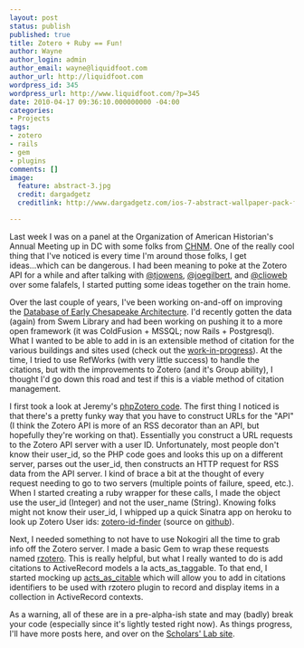 ```yaml
---
layout: post
status: publish
published: true
title: Zotero + Ruby == Fun!
author: Wayne
author_login: admin
author_email: wayne@liquidfoot.com
author_url: http://liquidfoot.com
wordpress_id: 345
wordpress_url: http://www.liquidfoot.com/?p=345
date: 2010-04-17 09:36:10.000000000 -04:00
categories:
- Projects
tags:
- zotero
- rails
- gem
- plugins
comments: []
image:
  feature: abstract-3.jpg
  credit: dargadgetz
  creditlink: http://www.dargadgetz.com/ios-7-abstract-wallpaper-pack-for-iphone-5-and-ipod-touch-retina/

---
```

Last week I was on a panel at the Organization of American Historian's Annual Meeting up in DC with some folks from <a href="http://chnm.gmu.edu/">CHNM</a>. One of the really cool thing that I've noticed is every time I'm around those folks, I get ideas...which can be dangerous. I had been meaning to poke at the Zotero API for a while and after talking with <a href="http://twitter.com/tjowens/">@tjowens</a>, <a href="http://twitter.com/joegilbert">@joegilbert</a>, and <a href="http://twitter.com/clioweb">@clioweb</a> over some falafels, I started putting some ideas together on the train home.

Over the last couple of years, I've been working on-and-off on improving the <a href="http://deca.swem.wm.edu/">Database of Early Chesapeake Architecture</a>. I'd recently gotten the data (again) from Swem Library and had been working on pushing it to a more open framework (it was ColdFusion + MSSQL; now Rails + Postgresql). What I wanted to be able to add in is an extensible method of citation for the various buildings and sites used (check out the <a href="http://deca.heroku.com">work-in-progress</a>). At the time, I tried to use RefWorks (with very little success) to handle the citations, but with the improvements to Zotero (and it's Group ability), I thought I'd go down this road and test if this is a viable method of citation management.

I first took a look at Jeremy's <a href="http://github.com/clioweb/phpZotero">phpZotero code</a>. The first thing I noticed is that there's a pretty funky way that you have to construct URLs for the "API" (I think the Zotero API is more of an RSS decorator than an API, but hopefully they're working on that). Essentially you construct a URL requests to the Zotero API server with a user ID. Unfortunately, most people don't know their user_id, so the PHP code goes and looks this up on a different server, parses out the user_id, then constructs an HTTP request for RSS data from the API server. I kind of brace a bit at the thought of every request needing to go to two servers (multiple points of failure, speed, etc.). When I started creating a ruby wrapper for these calls, I made the object use the user_id (Integer) and not the user_name (String). Knowing folks might not know their user_id, I whipped up a quick Sinatra app on heroku to look up Zotero User ids: <a href="http://zotero-id-finder.heroku.com/">zotero-id-finder</a> (source on <a href="http://github.com/waynegraham/Zotero-ID-Finder">github</a>).

Next, I needed something to not have to use Nokogiri all the time to grab info off the Zotero server. I made a basic Gem to wrap these requests named <a href="http://rubygems.org/gems/rzotero">rzotero</a>. This is really helpful, but what I really wanted to do is add citations to ActiveRecord models a la acts_as_taggable. To that end, I started mocking up <a href="http://github.com/waynegraham/acts_as_citable">acts_as_citable</a> which will allow you to add in citations identifiers to be used with rzotero plugin to record and display items in a collection in ActiveRecord contexts.

As a warning, all of these are in a pre-alpha-ish state and may (badly) break your code (especially since it's lightly tested right now). As things progress, I'll have more posts here, and over on the <a href="http://www.scholarslab.org">Scholars' Lab site</a>.

